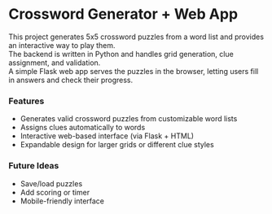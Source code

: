 # Crossword Generator + Web App  

This project generates 5x5 crossword puzzles from a word list and provides an interactive way to play them.  
The backend is written in Python and handles grid generation, clue assignment, and validation.  
A simple Flask web app serves the puzzles in the browser, letting users fill in answers and check their progress.  

### Features
- Generates valid crossword puzzles from customizable word lists  
- Assigns clues automatically to words  
- Interactive web-based interface (via Flask + HTML)  
- Expandable design for larger grids or different clue styles  

### Future Ideas
- Save/load puzzles  
- Add scoring or timer  
- Mobile-friendly interface
